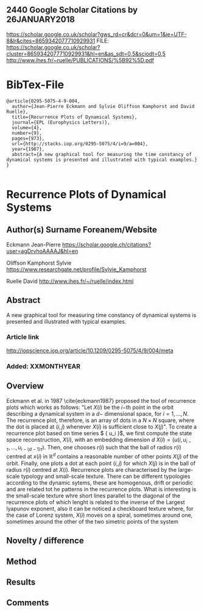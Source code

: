 ## 2440 Google Scholar Citations by 26JANUARY2018
https://scholar.google.co.uk/scholar?gws_rd=cr&dcr=0&um=1&ie=UTF-8&lr&cites=8659342077710929931
FILE: https://scholar.google.co.uk/scholar?cluster=8659342077710929931&hl=en&as_sdt=0,5&sciodt=0,5
http://www.ihes.fr/~ruelle/PUBLICATIONS/%5B92%5D.pdf


# BibTex-File
```
@article{0295-5075-4-9-004,
  author={Jean-Pierre Eckmann and Sylvie Oliffson Kamphorst and David Ruelle},
  title={Recurrence Plots of Dynamical Systems},
  journal={EPL (Europhysics Letters)},
  volume={4},
  number={9},
  pages={973},
  url={http://stacks.iop.org/0295-5075/4/i=9/a=004},
  year={1987},
  abstract={A new graphical tool for measuring the time constancy of dynamical systems is presented and illustrated with typical examples.}
}


```

# Recurrence Plots of Dynamical Systems

## Author(s) Surname Foreanem/Website

Eckmann Jean-Pierre
https://scholar.google.ch/citations?user=agDrvhoAAAAJ&hl=en

Oliffson Kamphorst Sylvie
https://www.researchgate.net/profile/Sylvie_Kamphorst

Ruelle David
http://www.ihes.fr/~/ruelle/index.html

## Abstract
A new graphical tool for measuring time constancy of dynamical systems
is presented and illustrated with typical examples.


### Article link
http://iopscience.iop.org/article/10.1209/0295-5075/4/9/004/meta

### Added: XXMONTHYEAR

## Overview
Eckmann et al. in 1987 \cite{eckmann1987} proposed the tool of recurrence plots
which works as follows:
"Let $X(i)$ be the $i-$th point in the orbit describing a dynamical system in a 
$d-$ dimensional space, for $i=1,\dots,N$. The recurrence plot, therefore, is 
an array of dots in a $N \times N$ square, where the dot is placed at $(i,j)$
whenever $X(i)$ is sufficient close to $X(j)$".
To create a recurrence plot based on time series $ \{ u_i \}$, we first 
compute the state space reconstruction, $X(i)$, with an embedding dimension $d$
$X(i)=( u(i, u_{i-\tau}, \dots, u_{i -(d-1)\tau })$. Then, one chooses $r(i)$ 
such that the ball of radios $r(i)$ centred at $x(i)$ in $\mathbb{R}^d$ contains 
a reasonable number of other points $X(j)$ of the orbit. Finally, one plots 
a dot at each point $(i,j)$ for which $X(j)$ is in the ball of radius $r(i)$
centred at $X(i)$. 
Recurrence plots are characterised by the large-scale typology and small-scale texture.
There can be different typologies according to the dynamic sytems, these are
homogenous, drift or periodic and are related tot he patterns in the recurrence plots.
What is interesting is the small-scale texture whre short lines parallel to the diagonal 
of the recurrence plots of which lenght is related to the inverse of the 
Largest lyapunov exponent, also it can be noticed a checkboard texture where, 
for the case of Lorenz system, $X(i)$ moves on a spiral, sometimes around one,
sometimes around the other of the two simetric points of the system


## Novelty / difference

## Method 

## Results

## Comments




